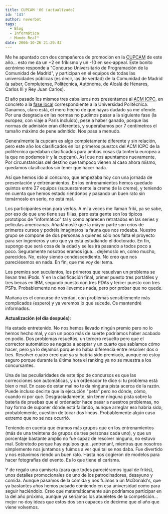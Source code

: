 ```yaml
---
title: CUPCAM '06 (actualizado)
id: '141'
author: neverbot
tags:
  - Blog
  - Informática
  - Mundo Real™
date: 2006-10-26 21:20:43
---
```


Me he apuntado con dos compañeros de promoción en la [CUPCAM](http://www.fi.upm.es/cupcam2006/index.html) de este año... esto me da un +2 en frikismo y un -10 en sex-appeal. Este bonito acrónimo responde a "Concurso Universitario de Programación de la Comunidad de Madrid", y participan en él equipos de todas las universidades públicas (es decir, las de verdad) de la Comunidad de Madrid (a saber, Complutense, Politécnica, Autónoma, de Alcalá de Henares, Carlos III y Rey Juan Carlos).

El año pasado los mismos tres caballeros nos presentamos al [ACM ICPC](http://icpc.baylor.edu/icpc/), en concreto a la [fase local](http://acm.asoc.fi.upm.es/contest/) correspondiente a la Universidad Politécnica. Ganamos, claro está, el mero hecho de que hayas dudado ya me ofende. Por una desgracia en las normas no pudimos pasar a la siguiente fase (la europea, con viaje a París incluído), pese a haber ganado, porque las normas de admisión eran diferentes, y superábamos por 7 centímetros el tamaño máximo de pene admitido. Nos pasa a menudo.

Generalmente la cupcam es algo completamente diferente y sin relación, pero este año los clasificados en los primeros puestos del ACM ICPC de la politécnica quedaban clasificados para ambas cosas (la tontería europea a la que no podemos ir y la cupcam). Así que nos apuntamos nuevamente. Por circunstancias del destino que tampoco vienen al caso ahora mismo, quedamos clasificados sin tener que hacer nada.

Así que hemos ido al concurso, que empezaba hoy con una jornada de presentación y entrenamientos. En los entrenamientos hemos quedado quintos entre 27 equipos (supuestamente la creme de la creme), y teniendo en cuenta que hemos estado riéndonos y pasando un buen rato sin tomárnoslo en serio, no está mal.

Los participantes eran para verlos. A mí a veces me llaman friki, ya se sabe, por eso de que uno tiene sus filias, pero esta gente son los típicos prototipos de "informático" tal y como aparecen retratados en las series y películas americanas. Añadámosle que la mayor parte son críos de primeros cursos y podréis imaginaros la fauna que nos rodeaba. Nuestro grupo se compone de dos personas a quienes sólo nos falta el proyecto para ser ingenieros y uno que ya está estudiando el doctorado. En fin, supongo que será cosa de la edad y se les irá pasando a todos poco a poco. Seguramente nosotros eramos igua... dejémoslo en, como mucho, parecidos. No, estoy siendo condescendiente. No creo que nos pareciésemos en nada. En fin, que me voy del tema.

Los premios son suculentos, los primeros que resuelvan un problema se llevan tres iPods. Y en la clasificación final, primer puesto tres portátiles y tres becas en IBM, segundo puesto con tres PDAs y tercer puesto con tres PSPs. Probablemente no nos llevemos nada, pero por probar que no quede.

Mañana es el concurso de verdad, con problemas sensiblemente más complicados (espero) y ya veremos lo que sucede. Os mantendré informados.

**Actualización (el día después)**:

Ha estado entretenido. No nos hemos llevado ningún premio pero no lo hemos hecho mal, y con un poco más de suerte podríamos haber acabado en podio. Dos problemas resueltos, un tercero resuelto pero que el corrector automático se negaba a aceptar y un cuarto que sabíamos cómo hacer, pero ya lo dejamos porque no había diferencia entre resolver dos o tres. Resolver cuatro creo que ya sí habría sido premiado, aunque no estoy seguro porque durante la última hora el ranking ya no se muestra a los concursantes.

Una de las peculiaridades de este tipo de concursos es que las correcciones son automáticas, y un ordenador te dice si tu problema está bien o mal. En caso de estar mal no te da ninguna pista acerca de la razón. Puede incluso decirte que la ejecución "peta" pero no dónde, cómo, cuando ni por qué. Desgraciadamente, sin tener ninguna pista sobre la batería de pruebas que el ordenador hace pasar a nuestros problemas, no hay forma de suponer dónde está fallando, aunque arreglar eso habría sido, probablemente, cuestión de tocar dos líneas. Probablemente algún caso extremo que no se nos ocurrió.

Teniendo en cuenta que éramos más grupos que en los entrenamientos (más de una treintena de grupos de tres personas cada uno), y que un porcentaje bastante amplio no fue capaz de resolver ninguno, no estuvo mal. Sobretodo porque hay equipos que.. ¡entrenan!, mientras que nosotros simplemente nos juntamos y fuimos a ver qué tal se nos daba. Fue divertido y nos estuvimos riendo un buen rato. Hasta nos cogieron de modelos para hacer fotografías del evento. Es lo que tiene el carisma.

Y de regalo una camiseta (para que todos pareciéramos igual de frikis), unos detalles promocionales de uno de los patrocinadores, desayuno y comida. Aunque pasamos de la comida y nos fuimos a un McDonald's, que ya bastantes años hemos pasado comiendo en esa universidad como para seguir haciéndolo. Creo que matemáticamente aún podríamos participar en la del año próximo, aunque ya seríamos los abueletes de la competición... mejor no doy ideas que estos dos son capaces de decirme que el año que viene volvemos.